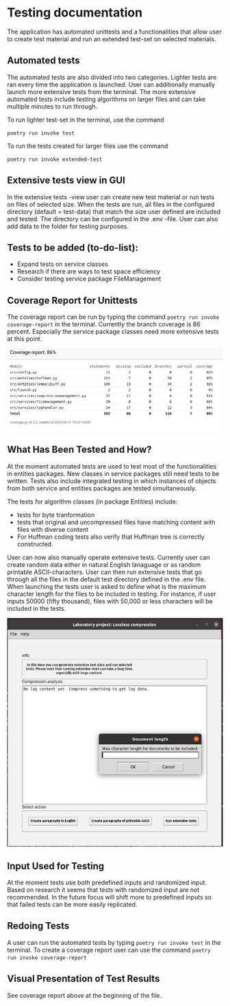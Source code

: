 # Testing documentation
The application has automated unittests and a functionalities that allow user to create test material and run an extended test-set on selected materials. 

## Automated tests
The automated tests are also divided into two categories. Lighter tests are ran every time the application is launched. User can additionally manually launch more extensive tests from the terminal. The more extensive automated tests include testing algorithms on larger files and can take multiple minutes to run through. 

To run lighter test-set in the terminal, use the command
```
poetry run invoke test
```

To run the tests created for larger files use the command
```
poetry run invoke extended-test
```

## Extensive tests view in GUI
In the extensive tests -view user can create new test material or run tests on files of selected size. When the tests are run, all files in the configured directory (default = test-data) that match the size user defined are included and tested. The directory can be configured in the .env -file. User can also add data to the folder for testing purposes. 

## Tests to be added (to-do-list):
* Expand tests on service classes
* Research if there are ways to test space efficiency
* Consider testing service package FileManagement

## Coverage Report for Unittests
The coverage report can be run by typing the command `poetry run invoke coverage-report` in the terminal. Currently the branch coverage is 86 percent. Especially the service package classes need more extensive tests at this point.  

![Coverage report - week 4](images/coverage-report-week-5.png)


## What Has Been Tested and How?
At the moment automated tests are used to test most of the functionalities in entities packages. New classes in service packages still need tests to be written. Tests also include integrated testing in which instances of objects from both service and entities packages are tested simultaneously. 

The tests for algorithm classes (in package Entities) include:
- tests for byte tranformation
- tests that original and uncompressed files have matching content with files with diverse content
- For Huffman coding tests also verify that Huffman tree is correctly constructed.

User can now also manually operate extensive tests. Currently user can create random data either in natural English lanaguage or as random printable ASCII-characters. User can then run extensive tests that go through all the files in the default test directory defined in the .env file. When launching the tests user is asked to define what is the maximum character length for the files to be included in testing. For instance, if user inputs 50000 (fifty thousand), files with 50,000 or less characters will be included in the tests. 

![Extensive test view week 4](images/extensive-test-view-week-4.png)


## Input Used for Testing
At the moment tests use both predefined inputs and randomized input. Based on research it seems that tests with randomized input are not recommended. In the future focus will shift more to predefined inputs so that failed tests can be more easily replicated. 


## Redoing Tests
A user can run the automated tests by typing `poetry run invoke test` in the terminal. To create a coverage report user can use the command `poetry run invoke coverage-report`

## Visual Presentation of Test Results
See coverage report above at the beginning of the file. 


